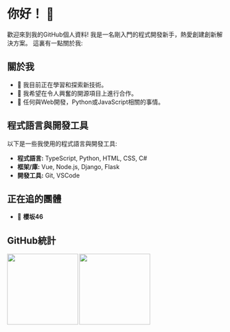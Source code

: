 # 你好！ 👋

歡迎來到我的GitHub個人資料! 我是一名剛入門的程式開發新手，熱愛創建創新解決方案。 這裏有一點關於我:

## 關於我

- 🌱 我目前正在學習和探索新技術。
- 👯 我希望在令人興奮的開源項目上進行合作。
- 💬 任何與Web開發，Python或JavaScript相關的事情。

## 程式語言與開發工具

以下是一些我使用的程式語言與開發工具:

- **程式語言:** TypeScript, Python, HTML, CSS, C#
- **框架/庫:** Vue, Node.js, Django, Flask
- **開發工具:** Git, VSCode

## 正在追的團體

- 🌸 **櫻坂46**

## GitHub統計

<div>
    <img height="165" align="left" src="https://github-readme-stats.vercel.app/api?username=Rena-Moriya&theme=calm&show_icons=true" />
    <img height="165" src="https://github-readme-stats.vercel.app/api/top-langs/?username=Rena-Moriya&theme=calm&langs_count=6&layout=compact" />
</div>
